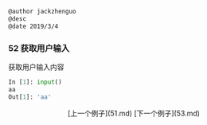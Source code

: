 ```markdown
@author jackzhenguo
@desc 
@date 2019/3/4
```

### 52 获取用户输入　

获取用户输入内容

```python
In [1]: input()
aa
Out[1]: 'aa'
```

<center>[上一个例子](51.md)    [下一个例子](53.md)</center>